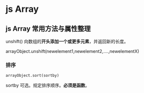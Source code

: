 # js Array
## js Array 常用方法与属性整理


unshift() 
向数组的**开头添加一个或更多元素**，并返回新的长度。

arrayObject.unshift(newelement1,newelement2,....,newelementX)

### 排序


```
arrayObject.sort(sortby)

```


sortby	可选。规定排序顺序。**必须是函数**。



